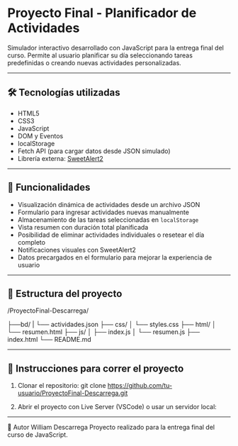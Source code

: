 # Proyecto Final - Planificador de Actividades

Simulador interactivo desarrollado con JavaScript para la entrega final del curso. Permite al usuario planificar su día seleccionando tareas predefinidas o creando nuevas actividades personalizadas.

---

## 🛠️ Tecnologías utilizadas

- HTML5
- CSS3
- JavaScript
- DOM y Eventos
- localStorage
- Fetch API (para cargar datos desde JSON simulado)
- Librería externa: [SweetAlert2](https://sweetalert2.github.io/)

---

## 🎯 Funcionalidades

- Visualización dinámica de actividades desde un archivo JSON
- Formulario para ingresar actividades nuevas manualmente
- Almacenamiento de las tareas seleccionadas en `localStorage`
- Vista resumen con duración total planificada
- Posibilidad de eliminar actividades individuales o resetear el día completo
- Notificaciones visuales con SweetAlert2
- Datos precargados en el formulario para mejorar la experiencia de usuario

---

## 📁 Estructura del proyecto
/ProyectoFinal-Descarrega/

├──bd/
| └── actividades.json
├── css/
│ └── styles.css
├── html/
│ └── resumen.html
├── js/
│ ├── index.js
│ └── resumen.js
├── index.html
└── README.md

---

## 🚀 Instrucciones para correr el proyecto

1. Clonar el repositorio:
   git clone https://github.com/tu-usuario/ProyectoFinal-Descarrega.git

2. Abrir el proyecto con Live Server (VSCode) o usar un servidor local:

---

🧠 Autor
William Descarrega
Proyecto realizado para la entrega final del curso de JavaScript.